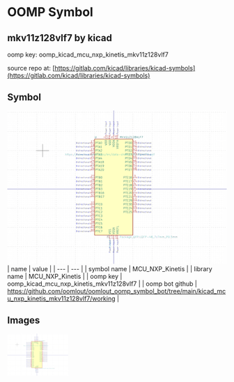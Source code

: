# OOMP Symbol  
## mkv11z128vlf7  by kicad  
  
oomp key: oomp_kicad_mcu_nxp_kinetis_mkv11z128vlf7  
  
source repo at: [https://gitlab.com/kicad/libraries/kicad-symbols](https://gitlab.com/kicad/libraries/kicad-symbols)  
## Symbol  
  
[![working.png](working_600.png)](working.png)  
| name | value | 
| --- | --- | 
| symbol name | MCU_NXP_Kinetis | 
| library name | MCU_NXP_Kinetis | 
| oomp key | oomp_kicad_mcu_nxp_kinetis_mkv11z128vlf7 | 
| oomp bot github | https://github.com/oomlout/oomlout_oomp_symbol_bot/tree/main/kicad_mcu_nxp_kinetis_mkv11z128vlf7/working | 
## Images  
  
[![working.png](working_140.png)](working.png)  
